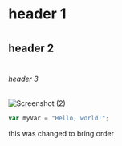 # <h1> header 1
# <h2> header 2
# <h6> header 3













![Screenshot (2)](https://github.com/user-attachments/assets/7a121950-1b8d-45b8-a264-ec9f0f4bd1f4)




``` javascript
var myVar = "Hello, world!";
```


this was changed to bring order

